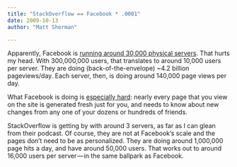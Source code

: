 ```yaml
---
title: "StackOverflow == Facebook * .0001"
date: 2009-10-13
author: "Matt Sherman"

---
```


Apparently, Facebook is [running around 30,000 physical servers](http://www.datacenterknowledge.com/archives/2009/10/13/facebook-now-has-30000-servers/). That hurts my head. With 300,000,000 users, that translates to around 10,000 users per server. They are doing (back-of-the-envelope) ~4.2 billion pageviews/day. Each server, then, is doing around 140,000 page views per day.

What Facebook is doing is [especially hard](http://highscalability.com/blog/2009/10/13/why-are-facebook-digg-and-twitter-so-hard-to-scale.html): nearly every page that you view on the site is generated fresh just for you, and needs to know about new changes from any one of your dozens or hundreds of friends.

StackOverflow is getting by with around 3 servers, as far as I can glean from their podcast. Of course, they are not at Facebook’s scale and the pages don’t need to be as personalized. They are doing around 1,000,000 page hits a day, and have around 50,000 users. That works out to around 16,000 users per server — in the same ballpark as Facebook.
